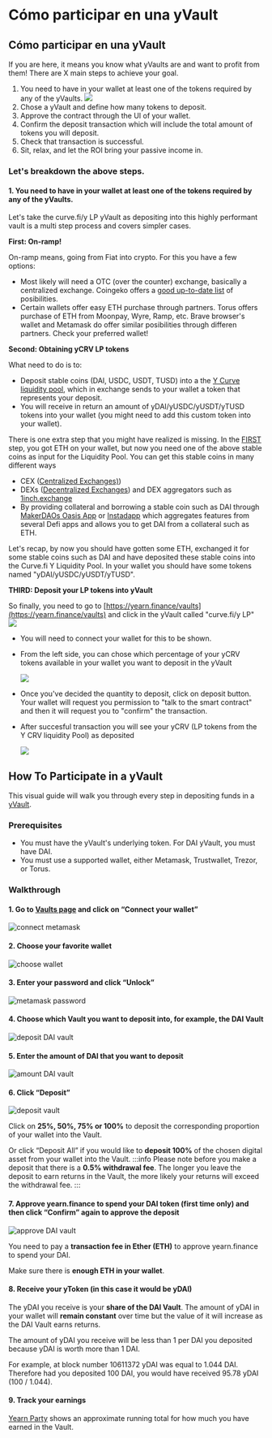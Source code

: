 # Cómo participar en una yVault

## Cómo participar en una yVault

If you are here, it means you know what yVaults are and want to profit from them! There are X main steps to achieve your goal.

1. You need to have in your wallet at least one of the tokens required by any of the yVaults. ![](https://i.imgur.com/xWcBkLZ.png)
2. Chose a yVault and define how many tokens to deposit.
3. Approve the contract through the UI of your wallet.
4. Confirm the deposit transaction which will include the total amount of tokens you will deposit.
5. Check that transaction is successful.
6. Sit, relax, and let the ROI bring your passive income in.

### Let's breakdown the above steps.

#### 1. You need to have in your wallet at least one of the tokens required by any of the yVaults.

Let's take the curve.fi/y LP yVault as depositing into this highly performant vault is a multi step process and covers simpler cases.

**First: On-ramp!**

On-ramp means, going from Fiat into crypto. For this you have a few options:

* Most likely will need a OTC \(over the counter\) exchange, basically a centralized exchange. Coingeko offers a [good up-to-date list](https://www.coingecko.com/en/exchanges) of posibilities.
* Certain wallets offer easy ETH purchase through partners. Torus offers purchase of ETH from Moonpay, Wyre, Ramp, etc. Brave browser's wallet and Metamask do offer similar posibilities through differen partners. Check your preferred wallet!

**Second: Obtaining yCRV LP tokens**

What need to do is to:

* Deposit stable coins \(DAI, USDC, USDT, TUSD\) into a the [Y Curve liquidity pool](https://www.curve.fi/iearn/), which in exchange sends to your wallet a token that represents your deposit.
* You will receive in return an amount of yDAI/yUSDC/yUSDT/yTUSD tokens into your wallet \(you might need to add this custom token into your wallet\).

There is one extra step that you might have realized is missing. In the [FIRST](https://docs.yearn.finance/how-to-guides/how-to-participate-in-a-yvault#1-you-need-to-have-in-your-wallet-at-least-one-of-the-tokens-required-by-any-of-the-yvaults) step, you got ETH on your wallet, but now you need one of the above stable coins as input for the Liquidity Pool. You can get this stable coins in many different ways

* CEX \([Centralized Exchanges\)](https://www.coingecko.com/en/exchanges)\)
* DEXs \([Decentralized Exchanges](https://www.coingecko.com/en/exchanges/decentralized)\) and DEX aggregators such as [1inch.exchange ](https://1inch.exchange/)
* By providing collateral and borrowing a stable coin such as DAI through [MakerDAOs Oasis App](https://oasis.app/borrow) or [Instadapp](https://instadapp.io/) which aggregates features from several Defi apps and allows you to get DAI from a collateral such as ETH.

Let's recap, by now you should have gotten some ETH, exchanged it for some stable coins such as DAI and have deposited these stable coins into the Curve.fi Y Liquidity Pool. In your wallet you should have some tokens named "yDAI/yUSDC/yUSDT/yTUSD".

**THIRD: Deposit your LP tokens into yVault**

So finally, you need to go to [https://yearn.finance/vaults](https://yearn.finance/vaults) and click in the yVault called "curve.fi/y LP" ![](https://i.imgur.com/tUl511S.png)

* You will need to connect your wallet for this to be shown.
* From the left side, you can chose which percentage of your yCRV tokens available in your wallet you want to deposit in the yVault

  ![](https://i.imgur.com/1vo6cRz.png)

* Once you've decided the quantity to deposit, click on deposit button. Your wallet will request you permission to "talk to the smart contract" and then it will request you to "confirm" the transaction.
* After succesful transaction you will see your yCRV \(LP tokens from the Y CRV liquidity Pool\) as deposited

  ![](https://i.imgur.com/XkhEMAo.png)

## How To Participate in a yVault

This visual guide will walk you through every step in depositing funds in a [yVault](https://docs.yearn.finance/products/yvaults).

### Prerequisites

* You must have the yVault's underlying token. For DAI yVault, you must have DAI.
* You must use a supported wallet, either Metamask, Trustwallet, Trezor, or Torus.

### Walkthrough

#### 1. Go to [Vaults page](https://yearn.finance/vaults) and click on “Connect your wallet”

![connect metamask](https://i.imgur.com/ShWcOX6.jpg)

#### 2. Choose your favorite wallet

![choose wallet](https://i.imgur.com/TuabuVf.jpg)

#### 3. Enter your password and click “Unlock”

![metamask password](https://i.imgur.com/nep4a4D.jpg)

#### 4. Choose which Vault you want to deposit into, for example, the DAI Vault

![deposit DAI vault](https://i.imgur.com/IcmANu3.jpg)

#### 5. Enter the amount of DAI that you want to deposit

![amount DAI vault](https://i.imgur.com/VaAGaOc.jpg)

#### 6. Click “Deposit”

![deposit vault](https://i.imgur.com/RneAtGx.jpg)

Click on **25%, 50%, 75% or 100%** to deposit the corresponding proportion of your wallet into the Vault.

Or click “Deposit All” if you would like to **deposit 100%** of the chosen digital asset from your wallet into the Vault. :::info Please note before you make a deposit that there is a **0.5% withdrawal fee**. The longer you leave the deposit to earn returns in the Vault, the more likely your returns will exceed the withdrawal fee. :::

#### 7. Approve yearn.finance to spend your DAI token \(first time only\) and then click “Confirm” again to approve the deposit

![approve DAI vault](https://i.imgur.com/pPGoSiP.jpg)

You need to pay a **transaction fee in Ether \(ETH\)** to approve yearn.finance to spend your DAI.

Make sure there is **enough ETH in your wallet**.

#### 8. Receive your yToken \(in this case it would be yDAI\)

The yDAI you receive is your **share of the DAI Vault**. The amount of yDAI in your wallet will **remain constant** over time but the value of it will increase as the DAI Vault earns returns.

The amount of yDAI you receive will be less than 1 per DAI you deposited because yDAI is worth more than 1 DAI.

For example, at block number 10611372 yDAI was equal to 1.044 DAI. Therefore had you deposited 100 DAI, you would have received 95.78 yDAI \(100 / 1.044\).

#### 9. Track your earnings

[Yearn Party](https://yearn.party/) shows an approximate running total for how much you have earned in the Vault.

